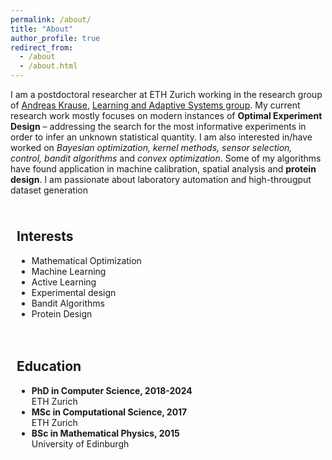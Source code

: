```yaml
---
permalink: /about/
title: "About"
author_profile: true
redirect_from: 
  - /about
  - /about.html
---
```

<p>I am a postdoctoral researcher at ETH Zurich working in the research group of 
<a href="https://las.inf.ethz.ch/krausea" target="_blank" rel="noopener">Andreas Krause</a>, 
<a href="https://las.inf.ethz.ch/" target="_blank" rel="noopener">Learning and Adaptive Systems group</a>. 
My current research work mostly focuses on modern instances of <strong>Optimal Experiment Design</strong> – 
addressing the search for the most informative experiments in order to infer an unknown statistical quantity. I am also interested in/have worked on <em>Bayesian optimization, kernel methods, sensor selection, control, 
bandit algorithms</em> and <em>convex optimization</em>. Some of my algorithms have found application in 
machine calibration, spatial analysis and <strong>protein design</strong>. I am passionate about laboratory automation and high-througput dataset generation</p>


<style>
  .two-columns {
    display: flex;
    flex-wrap: wrap;
  }
  .two-columns > div {
    flex: 1 1 50%; /* Ensures each div takes up half the space */
    padding: 10px; /* Optional: Adds some space around the content */
  }
</style>

<div class="two-columns">
    <div>
        <h2>Interests</h2>
        <ul>
            <li>Mathematical Optimization</li>
            <li>Machine Learning</li>
            <li>Active Learning</li>
            <li>Experimental design</li>
            <li>Bandit Algorithms</li>
            <li>Protein Design</li>
        </ul>
    </div>
    <div>
        <h2>Education</h2>
        <ul>
            <li><strong>PhD in Computer Science, 2018-2024</strong><br>ETH Zurich</li>
            <li><strong>MSc in Computational Science, 2017</strong><br>ETH Zurich</li>
            <li><strong>BSc in Mathematical Physics, 2015</strong><br>University of Edinburgh</li>
        </ul>
    </div>
</div>